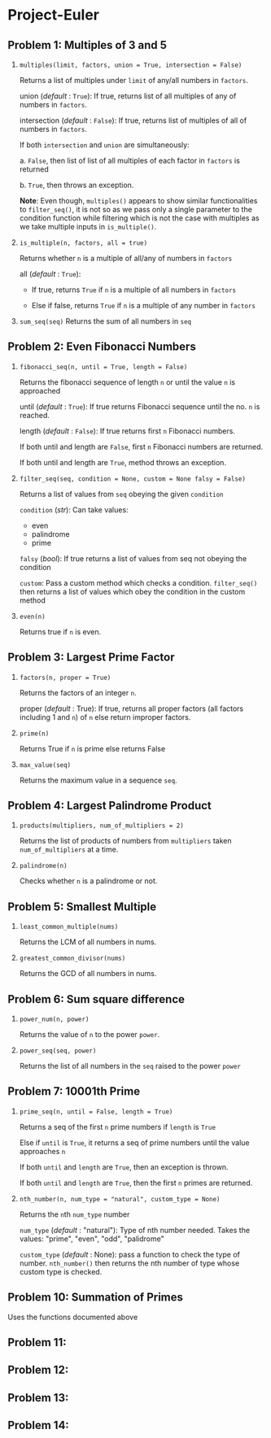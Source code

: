 # Project-Euler

## Problem 1: Multiples of 3 and 5
1.  `multiples(limit, factors, union = True, intersection = False)`

    Returns a list of multiples under `limit` of any/all numbers in `factors`.

    union (*default* : `True`): If true, returns list of all multiples of any of numbers in `factors`.

    intersection (*default* : `False`): If true, returns list of multiples of all of numbers in `factors`.

    If both `intersection` and `union` are simultaneously:

    a. `False`, then list of list of all multiples of each factor in `factors` is returned

    b. `True`, then throws an exception.

    **Note**: Even though, `multiples()` appears to show similar functionalities to `filter_seq()`, it is not so as we pass only a single parameter to the condition function while filtering which is not the case with multiples as we take multiple inputs in `is_multiple()`. 

2. `is_multiple(n, factors, all = true)`

    Returns whether `n` is a multiple of all/any of numbers in `factors`

    all (*default* : `True`): 
    
    - If true, returns `True` if `n` is a multiple of all numbers in `factors` 

    - Else if false, returns `True` if `n` is a multiple of any number in `factors`

3. `sum_seq(seq)`
    Returns the sum of all numbers in `seq`

## Problem 2: Even Fibonacci Numbers
1. `fibonacci_seq(n, until = True, length = False)`

    Returns the fibonacci sequence of length `n` or until the value `n` is approached

    until (*default* : `True`): If true returns Fibonacci sequence until the no. `n` is reached.

    length (*default* : `False`): If true returns first `n` Fibonacci numbers.

    If both until and length are `False`, first `n` Fibonacci numbers are returned.

    If both until and length are `True`, method throws an exception.

2. `filter_seq(seq, condition = None, custom = None falsy = False)`

    Returns a list of values from `seq` obeying the given `condition`

    `condition` (*str*): Can take values: 
    - even
    - palindrome
    - prime

    `falsy` (*bool*): If true returns a list of values from seq not obeying the condition 

    `custom`: Pass a custom method which checks a condition. `filter_seq()` then returns a list of values which obey the condition in the custom method

3. `even(n)`

    Returns true if `n` is even.

## Problem 3: Largest Prime Factor
1. `factors(n, proper = True)`

    Returns the factors of an integer `n`.

    proper (*default* : True): If true, returns all proper factors (all factors including 1 and `n`) of `n` else return improper factors.

2. `prime(n)`

    Returns True if `n` is prime else returns False

3. `max_value(seq)`
    
    Returns the maximum value in a sequence `seq`.

## Problem 4: Largest Palindrome Product

1. `products(multipliers, num_of_multipliers = 2)`

    Returns the list of products of numbers from  `multipliers` taken `num_of_multipliers` at a time.

2. `palindrome(n)`

    Checks whether `n` is a palindrome or not.

## Problem 5: Smallest Multiple

1. `least_common_multiple(nums)`

    Returns the LCM of all numbers in nums.

2. `greatest_common_divisor(nums)`

    Returns the GCD of all numbers in nums.

## Problem 6: Sum square difference
1. `power_num(n, power)`

    Returns the value of `n` to the power `power`. 

2. `power_seq(seq, power)`

    Returns the list of all numbers in the `seq` raised to the power `power`

## Problem 7: 10001th Prime
1. `prime_seq(n, until = False, length = True)`
    
    Returns a seq of the first `n` prime numbers if `length` is `True` 
    
    Else if `until` is `True`, it returns a seq of prime numbers until the value approaches `n`

    If both `until` and `length` are `True`, then an exception is thrown.

    If both `until` and `length` are `True`, then the first `n` primes are returned.

2. `nth_number(n, num_type = "natural", custom_type = None)`

    Returns the `n`th `num_type` number

    `num_type` (*default* : "natural"): Type of nth number needed. Takes the values: "prime", "even", "odd", "palidrome"

    `custom_type` (*default* : None): pass a function to check the type of number. `nth_number()` then returns the nth number of type whose custom type is checked. 

## Problem 10: Summation of Primes
Uses the functions documented above

## Problem 11: 

## Problem 12:

## Problem 13: 

## Problem 14:


